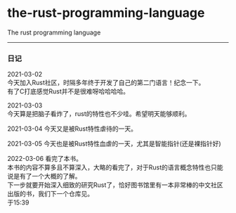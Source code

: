 # the-rust-programming-language
The rust programming language

---
### 日记
2021-03-02  
今天加入Rust社区，时隔多年终于开发了自己的第二门语言！纪念一下。  
有了C打底感觉Rust并不是很难呀哈哈哈哈。

2021-03-03  
今天算是把脑子看炸了，rust的特性也不少哇。希望明天能够顺利。

2021-03-04
今天又是被Rust特性虐待的一天。

2021-03-05
今天也是被Rust特性血虐的一天，尤其是智能指针(还是裸指针好)

2022-03-06
看完了本书。  
本书的内容不算多且不算深入，大略的看完了，对于Rust的语言概念特性也只能说是有了一个大概的了解。  
下一步就要开始深入细致的研究Rust了，恰好图书馆里有一本非常棒的中文社区出版的书，我们下一个仓库见。  
于15:39

